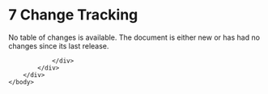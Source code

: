<html dir="LTR" xmlns:mshelp="http://msdn.microsoft.com/mshelp" xmlns:ddue="http://ddue.schemas.microsoft.com/authoring/2003/5" xmlns:xlink="http://www.w3.org/1999/xlink" xmlns:tool="http://www.microsoft.com/tooltip">
    <head>
        <meta http-equiv="Content-Type" content="text/html; CHARSET=utf-8"></meta>
        <meta name="save" content="history"></meta>
        <title>7 Change Tracking</title>
        <xml>
            <mshelp:toctitle title="7 Change Tracking"></mshelp:toctitle>
            <mshelp:rltitle title="[MS-CANARYBLOCK]: Change Tracking"></mshelp:rltitle>
            <mshelp:keyword index="A" term="adb637b5-e9c5-4e87-8efd-8a4a27fd1ec9"></mshelp:keyword>
            <mshelp:attr name="DCSext.ContentType" value="open specification"></mshelp:attr>
            <mshelp:attr name="AssetID" value="adb637b5-e9c5-4e87-8efd-8a4a27fd1ec9"></mshelp:attr>
            <mshelp:attr name="TopicType" value="kbRef"></mshelp:attr>
            <mshelp:attr name="DCSext.Title" value="[MS-CANARYBLOCK]: Change Tracking" />
        </xml>
    </head>
    <body>
        <div id="header">
            <h1 class="heading">7 Change Tracking</h1>
        </div>
        <div id="mainSection">
            <div id="mainBody">
                <div id="allHistory" class="saveHistory"></div>
                <div id="sectionSection0" class="section" name="collapseableSection">
                    

<p>No table of changes is available. The document is either new
or has had no changes since its last release.</p>


                </div>
            </div>
        </div>
    </body>
</html>